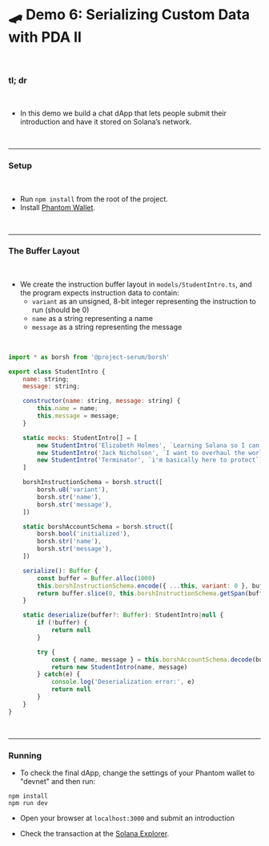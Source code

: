# 🛹 Demo 6: Serializing Custom Data with PDA II


<br>

### tl; dr

<br>


* In this demo we build a chat dApp that lets people submit their introduction and have it stored on Solana’s network. 

<br>

---

### Setup

<br>

* Run `npm install` from the root of the project.
* Install [Phantom Wallet](https://phantom.app/).


<br>

---

### The Buffer Layout

<br>

* We create the instruction buffer layout in `models/StudentIntro.ts`, and the program expects instruction data to contain:
    - `variant` as an unsigned, 8-bit integer representing the instruction to run (should be 0)
    - `name` as a string representing a name
    - `message` as a string representing the message


<br>

```javascript
import * as borsh from '@project-serum/borsh'

export class StudentIntro {
    name: string;
    message: string;

    constructor(name: string, message: string) {
        this.name = name;
        this.message = message;
    }

    static mocks: StudentIntro[] = [
        new StudentIntro('Elizabeth Holmes', `Learning Solana so I can use it to build sick NFT projects.`),
        new StudentIntro('Jack Nicholson', `I want to overhaul the world's financial system. Lower friction payments/transfer, lower fees, faster payouts, better collateralization for loans, etc.`),
        new StudentIntro('Terminator', `i'm basically here to protect`),
    ]

    borshInstructionSchema = borsh.struct([
        borsh.u8('variant'),
        borsh.str('name'),
        borsh.str('message'),
    ])

    static borshAccountSchema = borsh.struct([
        borsh.bool('initialized'),
        borsh.str('name'),
        borsh.str('message'),
    ])

    serialize(): Buffer {
        const buffer = Buffer.alloc(1000)
        this.borshInstructionSchema.encode({ ...this, variant: 0 }, buffer)
        return buffer.slice(0, this.borshInstructionSchema.getSpan(buffer))
    }

    static deserialize(buffer?: Buffer): StudentIntro|null {
        if (!buffer) {
            return null
        }

        try {
            const { name, message } = this.borshAccountSchema.decode(buffer)
            return new StudentIntro(name, message)
        } catch(e) {
            console.log('Deserialization error:', e)
            return null
        }
    }
}
```

<br>

---

### Running

* To check the final dApp, change the settings of your Phantom wallet to "devnet" and then run:

```
npm install
npm run dev
```

* Open your browser at `localhost:3000` and submit an introduction

* Check the transaction at the [Solana Explorer](https://explorer.solana.com/?cluster=devnet).